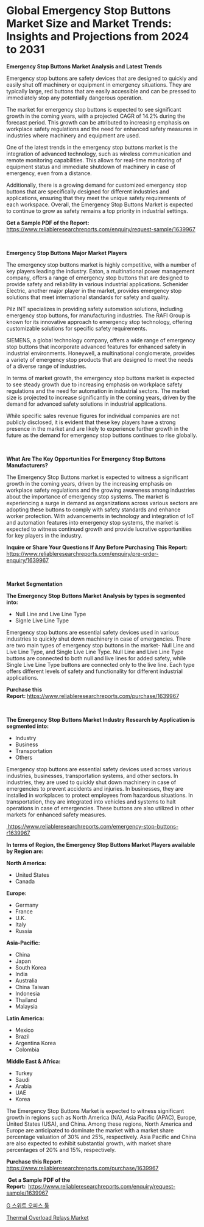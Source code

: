 <p><h1>Global Emergency Stop Buttons Market Size and Market Trends: Insights and Projections from 2024 to 2031</h1></p><p><strong>Emergency Stop Buttons Market Analysis and Latest Trends</strong></p>
<p><p>Emergency stop buttons are safety devices that are designed to quickly and easily shut off machinery or equipment in emergency situations. They are typically large, red buttons that are easily accessible and can be pressed to immediately stop any potentially dangerous operation.</p><p>The market for emergency stop buttons is expected to see significant growth in the coming years, with a projected CAGR of 14.2% during the forecast period. This growth can be attributed to increasing emphasis on workplace safety regulations and the need for enhanced safety measures in industries where machinery and equipment are used.</p><p>One of the latest trends in the emergency stop buttons market is the integration of advanced technology, such as wireless communication and remote monitoring capabilities. This allows for real-time monitoring of equipment status and immediate shutdown of machinery in case of emergency, even from a distance.</p><p>Additionally, there is a growing demand for customized emergency stop buttons that are specifically designed for different industries and applications, ensuring that they meet the unique safety requirements of each workspace. Overall, the Emergency Stop Buttons Market is expected to continue to grow as safety remains a top priority in industrial settings.</p></p>
<p><strong>Get a Sample PDF of the Report:&nbsp;</strong> <a href="https://www.reliableresearchreports.com/enquiry/request-sample/1639967">https://www.reliableresearchreports.com/enquiry/request-sample/1639967</a></p>
<p>&nbsp;</p>
<p><strong>Emergency Stop Buttons Major Market Players</strong></p>
<p><p>The emergency stop buttons market is highly competitive, with a number of key players leading the industry. Eaton, a multinational power management company, offers a range of emergency stop buttons that are designed to provide safety and reliability in various industrial applications. Schenider Electric, another major player in the market, provides emergency stop solutions that meet international standards for safety and quality.</p><p>Pilz INT specializes in providing safety automation solutions, including emergency stop buttons, for manufacturing industries. The RAFI Group is known for its innovative approach to emergency stop technology, offering customizable solutions for specific safety requirements.</p><p>SIEMENS, a global technology company, offers a wide range of emergency stop buttons that incorporate advanced features for enhanced safety in industrial environments. Honeywell, a multinational conglomerate, provides a variety of emergency stop products that are designed to meet the needs of a diverse range of industries.</p><p>In terms of market growth, the emergency stop buttons market is expected to see steady growth due to increasing emphasis on workplace safety regulations and the need for automation in industrial sectors. The market size is projected to increase significantly in the coming years, driven by the demand for advanced safety solutions in industrial applications.</p><p>While specific sales revenue figures for individual companies are not publicly disclosed, it is evident that these key players have a strong presence in the market and are likely to experience further growth in the future as the demand for emergency stop buttons continues to rise globally.</p></p>
<p>&nbsp;</p>
<p><strong>What Are The Key Opportunities For Emergency Stop Buttons Manufacturers?</strong></p>
<p><p>The Emergency Stop Buttons market is expected to witness a significant growth in the coming years, driven by the increasing emphasis on workplace safety regulations and the growing awareness among industries about the importance of emergency stop systems. The market is experiencing a surge in demand as organizations across various sectors are adopting these buttons to comply with safety standards and enhance worker protection. With advancements in technology and integration of IoT and automation features into emergency stop systems, the market is expected to witness continued growth and provide lucrative opportunities for key players in the industry.</p></p>
<p><strong>Inquire or Share Your Questions If Any Before Purchasing This Report:</strong> <a href="https://www.reliableresearchreports.com/enquiry/pre-order-enquiry/1639967">https://www.reliableresearchreports.com/enquiry/pre-order-enquiry/1639967</a></p>
<p>&nbsp;</p>
<p><strong>Market Segmentation</strong></p>
<p><strong>The Emergency Stop Buttons Market Analysis by types is segmented into:</strong></p>
<p><ul><li>Null Line and Live Line Type</li><li>Signle Live Line Type</li></ul></p>
<p><p>Emergency stop buttons are essential safety devices used in various industries to quickly shut down machinery in case of emergencies. There are two main types of emergency stop buttons in the market- Null Line and Live Line Type, and Single Live Line Type. Null Line and Live Line Type buttons are connected to both null and live lines for added safety, while Single Live Line Type buttons are connected only to the live line. Each type offers different levels of safety and functionality for different industrial applications.</p></p>
<p><strong>Purchase this Report:&nbsp;</strong><a href="https://www.reliableresearchreports.com/purchase/1639967">https://www.reliableresearchreports.com/purchase/1639967</a></p>
<p>&nbsp;</p>
<p><strong>The Emergency Stop Buttons Market Industry Research by Application is segmented into:</strong></p>
<p><ul><li>Industry</li><li>Business</li><li>Transportation</li><li>Others</li></ul></p>
<p><p>Emergency stop buttons are essential safety devices used across various industries, businesses, transportation systems, and other sectors. In industries, they are used to quickly shut down machinery in case of emergencies to prevent accidents and injuries. In businesses, they are installed in workplaces to protect employees from hazardous situations. In transportation, they are integrated into vehicles and systems to halt operations in case of emergencies. These buttons are also utilized in other markets for enhanced safety measures.</p></p>
<p><a href="https://www.reliableresearchreports.com/emergency-stop-buttons-r1639967">&nbsp;https://www.reliableresearchreports.com/emergency-stop-buttons-r1639967</a></p>
<p><strong>In terms of Region, the Emergency Stop Buttons Market Players available by Region are:</strong></p>
<p>
    <p> <strong> North America: </strong>
        <ul>
            <li>United States</li>
            <li>Canada</li>
        </ul>
        </p> 
    <p> <strong> Europe: </strong>
        <ul>
            <li>Germany</li>
            <li>France</li>
            <li>U.K.</li>
            <li>Italy</li>
            <li>Russia</li>
        </ul>
        </p> 
    <p> <strong> Asia-Pacific: </strong>
        <ul>
            <li>China</li>
            <li>Japan</li>
            <li>South Korea</li>
            <li>India</li>
            <li>Australia</li>
            <li>China Taiwan</li>
            <li>Indonesia</li>
            <li>Thailand</li>
            <li>Malaysia</li>
        </ul>
        </p> 
    <p> <strong> Latin America: </strong>
        <ul>
            <li>Mexico</li>
            <li>Brazil</li>
            <li>Argentina Korea</li>
            <li>Colombia</li>
        </ul>
        </p> 
    <p> <strong> Middle East & Africa: </strong>
        <ul>
            <li>Turkey</li>
            <li>Saudi</li>
            <li>Arabia</li>
            <li>UAE</li>
            <li>Korea</li>
        </ul>
    </p>
    </p>
<p><p>The Emergency Stop Buttons Market is expected to witness significant growth in regions such as North America (NA), Asia Pacific (APAC), Europe, United States (USA), and China. Among these regions, North America and Europe are anticipated to dominate the market with a market share percentage valuation of 30% and 25%, respectively. Asia Pacific and China are also expected to exhibit substantial growth, with market share percentages of 20% and 15%, respectively.</p></p>
<p><strong>Purchase this Report: </strong><a href="https://www.reliableresearchreports.com/purchase/1639967">https://www.reliableresearchreports.com/purchase/1639967</a></p>
<p>&nbsp;<strong>Get a Sample PDF of the Report:&nbsp;&nbsp;</strong><a href="https://www.reliableresearchreports.com/enquiry/request-sample/1639967">https://www.reliableresearchreports.com/enquiry/request-sample/1639967</a></p>
<p><strong></strong></p>
<p><p><a href="https://github.com/JackieFauhey9089475/Market-Research-Report-List-2/blob/main/8071354159334.md">G 스위트 오피스 툴</a></p><p><a href="https://github.com/Airanohannonzb68e5pb53oc1/Market-Research-Report-List-3/blob/main/thermal-overload-relays-market.md">Thermal Overload Relays Market</a></p></p>